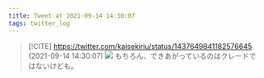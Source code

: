 ```yaml
---
title: Tweet at 2021-09-14 14:30:07
tags: twitter_log
---
```


> [!CITE] https://twitter.com/kaisekiriu/status/1437649841182576645 (2021-09-14 14:30:07)
> ![](https://twitter.com/kaisekiriu/status/1437649841182576645)
> もちろん、できあがっているのはクレードではないけども。
